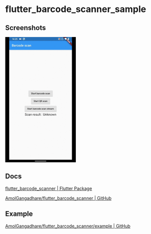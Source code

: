 # flutter_barcode_scanner_sample

## Screenshots

<img src="./screenshots/barcode_scanner.gif" height="400" alt="Screenshot">

## Docs

[flutter_barcode_scanner | Flutter Package](https://pub.dev/packages/flutter_barcode_scanner)

[AmolGangadhare/flutter_barcode_scanner | GitHub](https://github.com/AmolGangadhare/flutter_barcode_scanner)

## Example

[AmolGangadhare/flutter_barcode_scanner/example | GitHub](https://github.com/AmolGangadhare/flutter_barcode_scanner/tree/master/example)

